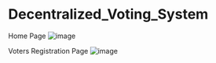 # Decentralized_Voting_System

Home Page
![image](https://user-images.githubusercontent.com/79889734/235902375-91f2b663-5346-416c-8de7-9ea0edfc03a5.png)

Voters Registration Page
![image](https://user-images.githubusercontent.com/79889734/235902527-5b19d261-7fe0-48b8-9359-f4831316ecc6.png)

